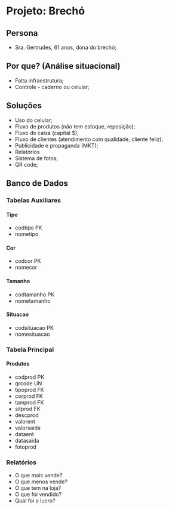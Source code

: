 # Projeto: Brechó

## Persona
- Sra. Gertrudes, 61 anos, dona do brechó;

## Por que? (Análise situacional)
- Falta infraestrutura;
- Controle - caderno ou celular;

## Soluções
- Uso do celular;
- Fluxo de produtos (não tem estoque, reposição);
- Fluxo de caixa (capital $);
- Fluxo de clientes (atendimento com qualidade, cliente feliz);
- Publicidade e propaganda (MKT);
- Relatórios
- Sistema de fotos;
- QR code;

## Banco de Dados

### Tabelas Auxiliares

#### Tipo
- codtipo PK
- nometipo

#### Cor
- codcor PK
- nomecor

#### Tamanho
- codtamanho PK
- nometamanho

#### Situacao
- codsituacao PK
- nomesituacao

### Tabela Principal
#### Produtos
- codprod PK
- qrcode UN
- tipoprod FK
- corprod FK
- tamprod FK
- sitprod FK
- descprod
- valorent
- valorsaida
- dataent
- datasaida
- fotoprod


### Relatórios
- O que mais vende?
- O que menos vende?
- O que tem na loja?
- O que foi vendido?
- Qual foi o lucro?
